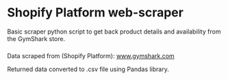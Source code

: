 # Shopify Platform web-scraper

Basic scraper python script to get back product details and availability from the GymShark store.

###
Data scraped from (Shopify Platform): www.gymshark.com

Returned data converted to .csv file using Pandas library.
